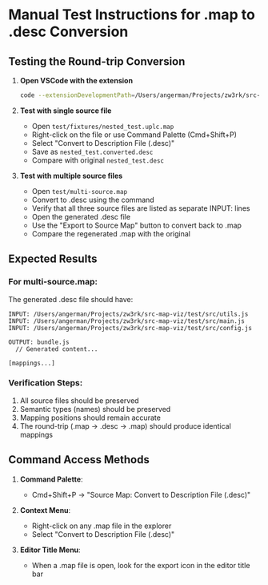 # Manual Test Instructions for .map to .desc Conversion

## Testing the Round-trip Conversion

1. **Open VSCode with the extension**
   ```bash
   code --extensionDevelopmentPath=/Users/angerman/Projects/zw3rk/src-map-viz
   ```

2. **Test with single source file**
   - Open `test/fixtures/nested_test.uplc.map`
   - Right-click on the file or use Command Palette (Cmd+Shift+P)
   - Select "Convert to Description File (.desc)"
   - Save as `nested_test.converted.desc`
   - Compare with original `nested_test.desc`

3. **Test with multiple source files**
   - Open `test/multi-source.map`
   - Convert to .desc using the command
   - Verify that all three source files are listed as separate INPUT: lines
   - Open the generated .desc file
   - Use the "Export to Source Map" button to convert back to .map
   - Compare the regenerated .map with the original

## Expected Results

### For multi-source.map:
The generated .desc file should have:
```
INPUT: /Users/angerman/Projects/zw3rk/src-map-viz/test/src/utils.js
INPUT: /Users/angerman/Projects/zw3rk/src-map-viz/test/src/main.js  
INPUT: /Users/angerman/Projects/zw3rk/src-map-viz/test/src/config.js

OUTPUT: bundle.js
  // Generated content...
  
[mappings...]
```

### Verification Steps:
1. All source files should be preserved
2. Semantic types (names) should be preserved
3. Mapping positions should remain accurate
4. The round-trip (.map -> .desc -> .map) should produce identical mappings

## Command Access Methods

1. **Command Palette**: 
   - Cmd+Shift+P → "Source Map: Convert to Description File (.desc)"

2. **Context Menu**:
   - Right-click on any .map file in the explorer
   - Select "Convert to Description File (.desc)"

3. **Editor Title Menu**:
   - When a .map file is open, look for the export icon in the editor title bar